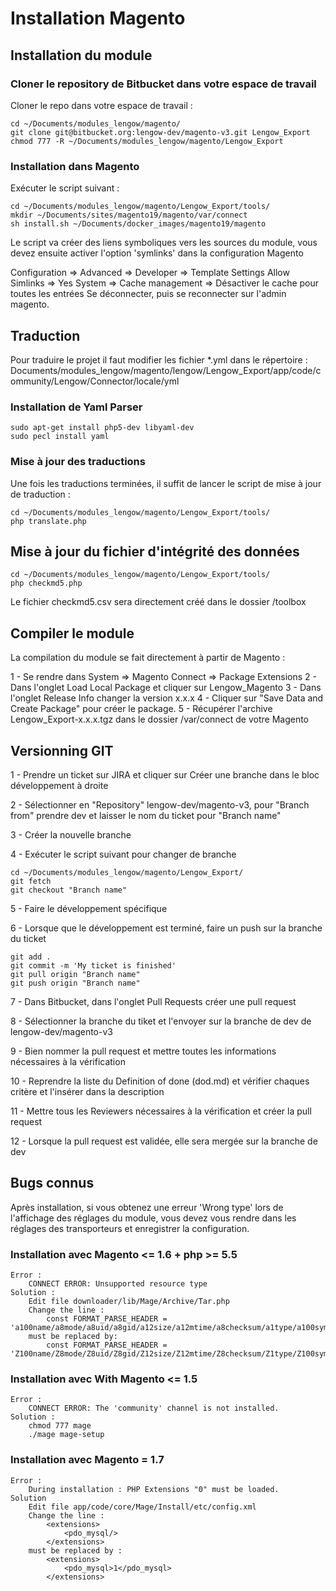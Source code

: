 # Installation Magento #

## Installation du module ##

### Cloner le repository de Bitbucket dans votre espace de travail ###

Cloner le repo dans votre espace de travail :

    cd ~/Documents/modules_lengow/magento/
    git clone git@bitbucket.org:lengow-dev/magento-v3.git Lengow_Export
    chmod 777 -R ~/Documents/modules_lengow/magento/Lengow_Export

### Installation dans Magento ###

Exécuter le script suivant :

    cd ~/Documents/modules_lengow/magento/Lengow_Export/tools/
    mkdir ~/Documents/sites/magento19/magento/var/connect
    sh install.sh ~/Documents/docker_images/magento19/magento

Le script va créer des liens symboliques vers les sources du module, vous devez ensuite activer l'option 'symlinks' dans la configuration Magento 

Configuration => Advanced => Developer => Template Settings Allow Simlinks => Yes
System => Cache management => Désactiver le cache pour toutes les entrées
Se déconnecter, puis se reconnecter sur l'admin magento.

## Traduction ##

Pour traduire le projet il faut modifier les fichier *.yml dans le répertoire : Documents/modules_lengow/magento/lengow/Lengow_Export/app/code/community/Lengow/Connector/locale/yml

### Installation de Yaml Parser ###

    sudo apt-get install php5-dev libyaml-dev
    sudo pecl install yaml

### Mise à jour des traductions ###

Une fois les traductions terminées, il suffit de lancer le script de mise à jour de traduction :

    cd ~/Documents/modules_lengow/magento/Lengow_Export/tools/
    php translate.php

## Mise à jour du fichier d'intégrité des données ##

    cd ~/Documents/modules_lengow/magento/Lengow_Export/tools/
    php checkmd5.php

Le fichier checkmd5.csv sera directement créé dans le dossier /toolbox

## Compiler le module ##

La compilation du module se fait directement à partir de Magento :

1 - Se rendre dans System => Magento Connect => Package Extensions
2 - Dans l'onglet Load Local Package et cliquer sur Lengow_Magento
3 - Dans l'onglet Release Info changer la version x.x.x
4 - Cliquer sur "Save Data and Create Package" pour créer le package.
5 - Récupérer l'archive Lengow_Export-x.x.x.tgz dans le dossier /var/connect de votre Magento


## Versionning GIT ##

1 - Prendre un ticket sur JIRA et cliquer sur Créer une branche dans le bloc développement à droite

2 - Sélectionner en "Repository" lengow-dev/magento-v3, pour "Branch from" prendre dev et laisser le nom du ticket pour "Branch name"

3 - Créer la nouvelle branche

4 - Exécuter le script suivant pour changer de branche 

    cd ~/Documents/modules_lengow/magento/Lengow_Export/
    git fetch
    git checkout "Branch name"

5 - Faire le développement spécifique

6 - Lorsque que le développement est terminé, faire un push sur la branche du ticket

    git add .
    git commit -m 'My ticket is finished'
    git pull origin "Branch name"
    git push origin "Branch name"

7 - Dans Bitbucket, dans l'onglet Pull Requests créer une pull request

8 - Sélectionner la branche du tiket et l'envoyer sur la branche de dev de lengow-dev/magento-v3

9 - Bien nommer la pull request et mettre toutes les informations nécessaires à la vérification

10 - Reprendre la liste du Definition of done (dod.md) et vérifier chaques critère et l'insérer dans la description

11 - Mettre tous les Reviewers nécessaires à la vérification et créer la pull request

12 - Lorsque la pull request est validée, elle sera mergée sur la branche de dev

## Bugs connus ##

Après installation, si vous obtenez une erreur 'Wrong type' lors de l'affichage des réglages du module, vous devez vous rendre dans les réglages des transporteurs et enregistrer la configuration.

### Installation avec Magento <= 1.6 + php >= 5.5 ###

    Error :
        CONNECT ERROR: Unsupported resource type
    Solution :
        Edit file downloader/lib/Mage/Archive/Tar.php
        Change the line :
            const FORMAT_PARSE_HEADER = 'a100name/a8mode/a8uid/a8gid/a12size/a12mtime/a8checksum/a1type/a100symlink/a6magic/a2version/a32uname/a32gname/a8devmajor/a8devminor/a155prefix/a12closer';
        must be replaced by:
            const FORMAT_PARSE_HEADER = 'Z100name/Z8mode/Z8uid/Z8gid/Z12size/Z12mtime/Z8checksum/Z1type/Z100symlink/Z6magic/Z2version/Z32uname/Z32gname/Z8devmajor/Z8devminor/Z155prefix/Z12closer';
            
### Installation avec With Magento <= 1.5 ###

    Error :
        CONNECT ERROR: The 'community' channel is not installed.
    Solution :
        chmod 777 mage
        ./mage mage-setup
        
### Installation avec Magento = 1.7 ###

    Error :
        During installation : PHP Extensions "0" must be loaded.
    Solution
        Edit file app/code/core/Mage/Install/etc/config.xml
        Change the line :
            <extensions>
                <pdo_mysql/>
            </extensions>
        must be replaced by :
            <extensions>
                <pdo_mysql>1</pdo_mysql>
            </extensions>
